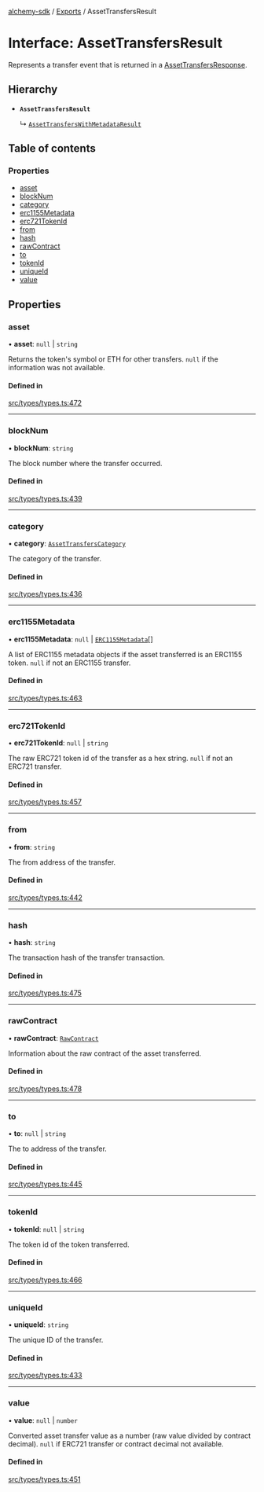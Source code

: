 [alchemy-sdk](../README.md) / [Exports](../modules.md) / AssetTransfersResult

# Interface: AssetTransfersResult

Represents a transfer event that is returned in a [AssetTransfersResponse](AssetTransfersResponse.md).

## Hierarchy

- **`AssetTransfersResult`**

  ↳ [`AssetTransfersWithMetadataResult`](AssetTransfersWithMetadataResult.md)

## Table of contents

### Properties

- [asset](AssetTransfersResult.md#asset)
- [blockNum](AssetTransfersResult.md#blocknum)
- [category](AssetTransfersResult.md#category)
- [erc1155Metadata](AssetTransfersResult.md#erc1155metadata)
- [erc721TokenId](AssetTransfersResult.md#erc721tokenid)
- [from](AssetTransfersResult.md#from)
- [hash](AssetTransfersResult.md#hash)
- [rawContract](AssetTransfersResult.md#rawcontract)
- [to](AssetTransfersResult.md#to)
- [tokenId](AssetTransfersResult.md#tokenid)
- [uniqueId](AssetTransfersResult.md#uniqueid)
- [value](AssetTransfersResult.md#value)

## Properties

### asset

• **asset**: ``null`` \| `string`

Returns the token's symbol or ETH for other transfers. `null` if the
information was not available.

#### Defined in

[src/types/types.ts:472](https://github.com/alchemyplatform/alchemy-sdk-js/blob/a162d40/src/types/types.ts#L472)

___

### blockNum

• **blockNum**: `string`

The block number where the transfer occurred.

#### Defined in

[src/types/types.ts:439](https://github.com/alchemyplatform/alchemy-sdk-js/blob/a162d40/src/types/types.ts#L439)

___

### category

• **category**: [`AssetTransfersCategory`](../enums/AssetTransfersCategory.md)

The category of the transfer.

#### Defined in

[src/types/types.ts:436](https://github.com/alchemyplatform/alchemy-sdk-js/blob/a162d40/src/types/types.ts#L436)

___

### erc1155Metadata

• **erc1155Metadata**: ``null`` \| [`ERC1155Metadata`](ERC1155Metadata.md)[]

A list of ERC1155 metadata objects if the asset transferred is an ERC1155
token. `null` if not an ERC1155 transfer.

#### Defined in

[src/types/types.ts:463](https://github.com/alchemyplatform/alchemy-sdk-js/blob/a162d40/src/types/types.ts#L463)

___

### erc721TokenId

• **erc721TokenId**: ``null`` \| `string`

The raw ERC721 token id of the transfer as a hex string. `null` if not an
ERC721 transfer.

#### Defined in

[src/types/types.ts:457](https://github.com/alchemyplatform/alchemy-sdk-js/blob/a162d40/src/types/types.ts#L457)

___

### from

• **from**: `string`

The from address of the transfer.

#### Defined in

[src/types/types.ts:442](https://github.com/alchemyplatform/alchemy-sdk-js/blob/a162d40/src/types/types.ts#L442)

___

### hash

• **hash**: `string`

The transaction hash of the transfer transaction.

#### Defined in

[src/types/types.ts:475](https://github.com/alchemyplatform/alchemy-sdk-js/blob/a162d40/src/types/types.ts#L475)

___

### rawContract

• **rawContract**: [`RawContract`](RawContract.md)

Information about the raw contract of the asset transferred.

#### Defined in

[src/types/types.ts:478](https://github.com/alchemyplatform/alchemy-sdk-js/blob/a162d40/src/types/types.ts#L478)

___

### to

• **to**: ``null`` \| `string`

The to address of the transfer.

#### Defined in

[src/types/types.ts:445](https://github.com/alchemyplatform/alchemy-sdk-js/blob/a162d40/src/types/types.ts#L445)

___

### tokenId

• **tokenId**: ``null`` \| `string`

The token id of the token transferred.

#### Defined in

[src/types/types.ts:466](https://github.com/alchemyplatform/alchemy-sdk-js/blob/a162d40/src/types/types.ts#L466)

___

### uniqueId

• **uniqueId**: `string`

The unique ID of the transfer.

#### Defined in

[src/types/types.ts:433](https://github.com/alchemyplatform/alchemy-sdk-js/blob/a162d40/src/types/types.ts#L433)

___

### value

• **value**: ``null`` \| `number`

Converted asset transfer value as a number (raw value divided by contract
decimal). `null` if ERC721 transfer or contract decimal not available.

#### Defined in

[src/types/types.ts:451](https://github.com/alchemyplatform/alchemy-sdk-js/blob/a162d40/src/types/types.ts#L451)
